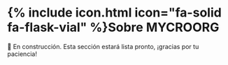 
# {% include icon.html icon="fa-solid fa-flask-vial" %}Sobre MYCROORG

🚧 En construcción. Esta sección estará lista pronto, ¡gracias por tu paciencia!
